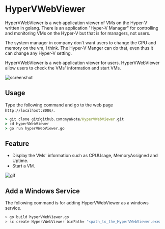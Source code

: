 # HyperVWebViewer
HyperVWebViewer is a web application viewer of VMs on the Hyper-V written in golang.
There is an application "Hyper-V Manager" for controlling and monitoring VMs on the Hyper-V
but that is for managers, not users.

The system manager in company don't want users to change the CPU and memory on the vm, I think.
The Hyper-V Manger can do that, even thus it can change any Hyper-V setting. 

HyperVWebViewer is a web application viewer for users.
HyperVWebViewer allow users to check the VMs' information and start VMs.

![screenshot](http://blog.myanote.com/wp-content/uploads/2016/05/hypervmonitor.png)

## Usage
Type the following command and go to the web page `http://localhost:8080/`.
``` cmd
> git clone git@github.com:myaNote/HyperVWebViewer.git
> cd HyperVWebViewer
> go run hyperVWebViewer.go
```

## Feature
* Display the VMs' information such as CPUUsage, MemoryAssigned and Uptime.
* Start a VM.

![gif](http://blog.myanote.com/wp-content/uploads/2016/05/startVM.gif)

## Add a Windows Service
The following command is for adding HyperVWebViewer as a windows service. 
``` bash
> go build hyperVWebViewer.go
> sc create HyperVWebViewer binPath= "<path_to_the_HyperVWebViewer.exe>"
```


